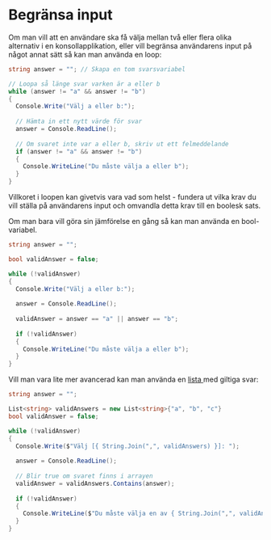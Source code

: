 # Begränsa input

Om man vill att en användare ska få välja mellan två eller flera olika alternativ i en konsollapplikation, eller vill begränsa användarens input på något annat sätt så kan man använda en loop:

```csharp
string answer = ""; // Skapa en tom svarsvariabel

// Loopa så länge svar varken är a eller b
while (answer != "a" && answer != "b")
{
  Console.Write("Välj a eller b:");
  
  // Hämta in ett nytt värde för svar
  answer = Console.ReadLine();
  
  // Om svaret inte var a eller b, skriv ut ett felmeddelande
  if (answer != "a" && answer != "b")
  {
    Console.WriteLine("Du måste välja a eller b");
  }
}
```

Villkoret i loopen kan givetvis vara vad som helst - fundera ut vilka krav du vill ställa på användarens input och omvandla detta krav till en boolesk sats.

Om man bara vill göra sin jämförelse en gång så kan man använda en bool-variabel.

```csharp
string answer = "";

bool validAnswer = false;

while (!validAnswer)
{
  Console.Write("Välj a eller b:");
  
  answer = Console.ReadLine();
  
  validAnswer = answer == "a" || answer == "b";
  
  if (!validAnswer)
  {
    Console.WriteLine("Du måste välja a eller b");
  }
}
```

Vill man vara lite mer avancerad kan man använda en [lista ](../grundlaggande/listor-och-arrayer.md#list)med giltiga svar:

```csharp
string answer = "";

List<string> validAnswers = new List<string>{"a", "b", "c"}
bool validAnswer = false;

while (!validAnswer)
{
  Console.Write($"Välj [{ String.Join(",", validAnswers) }]: ");
  
  answer = Console.ReadLine();
  
  // Blir true om svaret finns i arrayen
  validAnswer = validAnswers.Contains(answer);
  
  if (!validAnswer)
  {
    Console.WriteLine($"Du måste välja en av { String.Join(",", validAnswers) }!");
  }
}
```
